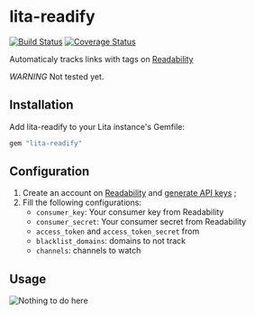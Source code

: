 # lita-readify

[![Build Status](https://travis-ci.org/blackbirdco/lita-readify.png?branch=master)](https://travis-ci.org/blackbirdco/lita-readify)
[![Coverage Status](https://coveralls.io/repos/blackbirdco/lita-readify/badge.png)](https://coveralls.io/r/blackbirdco/lita-readify)

Automaticaly tracks links with tags on [Readability](https://www.readability.com)

*WARNING* Not tested yet.

## Installation

Add lita-readify to your Lita instance's Gemfile:

```ruby
gem "lita-readify"
```

## Configuration

1. Create an account on [Readability](https://www.readability.com) and
   [generate API keys](https://www.readability.com/settings/account) ;
2. Fill the following configurations:
   * `consumer_key`: Your consumer key from Readability
   * `consumer_secret`: Your consumer secret from Readability
   * `access_token` and `access_token_secret` from
   * `blacklist_domains`: domains to not track
   * `channels`: channels to watch

## Usage

![Nothing to do here](http://fdzeta.com/data/MetaMirrorCache/_avatar_24ff90ee4c98_128.png)
